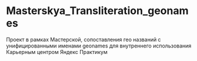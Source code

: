 # Masterskya_Transliteration_geonames
Проект в рамках Мастерской, сопоставления гео названий с унифицированными именами geonames для внутреннего использования Карьерным центром Яндекс Практикум
